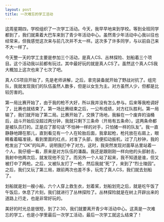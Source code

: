 ```yaml
---
layout: post
title: 一次难忘的学工活动
---
```



这周星期四，学校组织了一次学工活动。今天，我早早地来到学校。等到全班同学都到了，我们就乘着大巴车来到了青少年活动中心。虽然青少年活动中心我以往也经常来，但我感觉这次来与前几次并不太一样。这次多了许多同学，与以前自己来不大一样了。

今天整一天的学工主要是参加三个活动，是真人CS、丛林探险、划船着三个项目。这个活动我以前都有玩过。其中最好玩的就是真人CS了。虽然这个真人CS我大概加上这次也来了七次了吧。

真人CS项目开始了，先是老师讲解，之后，拿完装备就开始了野战对抗了。组完队，我就发现我们的队伍虽然人数多，但是以女生为主。对方虽然人少，但都是比较厉害的。

第一局比赛开始了，由于我的枪不大好，所以我并没有怎么参与。后来等我枪调好了，比赛也就结束了。第一场比赛结束之后，一公布成绩，对方红队胜利。第一局输了，我们就开始了第二局。比赛开始了，交换了场地，我躲在一个废弃的油桶后，战斗开始后没超过两分钟，我就只剩下三条命（开局有五条命）。这两条命都是被队员打的。正是应了那句话“不怕神一样的对手，只怕猪一样的队友”。我一直静静地蹲在那儿，直到看见有一个人在轮胎后面，我拿起枪，枪托放在右肩上，眼睛看着瞄准镜，看到里面的红点，对准了头部，我便扣动扳机，过了几秒钟，我的枪发出了“OK”的叫声，说明我打中了对方。这时，我突然发现对面草丛里站着一个人，我仔细一看，原来是对方队伍的潘磊。我还是跟刚刚一样向他的头部射击，我射中他两次后，就发现他不见了。而另外一个人站了起来，我不知道是谁，但又被打中了两枪。之后，又被队友打了一枪，然后我就“死”了，来到了“烈士陵园”。之后，我们又玩了第三局，跟前两次也差不多，玩完了真人CS，我们就去划船了。

划船就是划一艘小船，六个人穿上救生衣，划着桨，划船划完之后，就是吃午饭了午饭后，休息了片刻，我们就进行了丛林探险了。丛林探险就是在树上开辟出来的道路上行走，也是非常好玩的。

美好的时光总是很短，到了2:30，我们就要离开青少年活动中心。这真是一次难忘的学工，也是小学里最后一次学工活动，最后一次学工就这么结束了！
